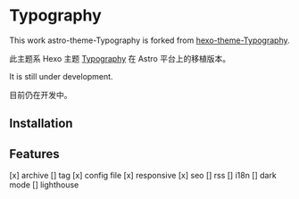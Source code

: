 # Typography

This work astro-theme-Typography is forked from [hexo-theme-Typography](https://github.com/sumimakito/hexo-theme-typography).

此主题系 Hexo 主题 [Typography](https://github.com/sumimakito/hexo-theme-typography) 在 Astro 平台上的移植版本。

It is still under development.

目前仍在开发中。

## Installation


## Features
[x] archive
[] tag
[x] config file
[x] responsive
[x] seo
[] rss
[] i18n
[] dark mode
[] lighthouse

